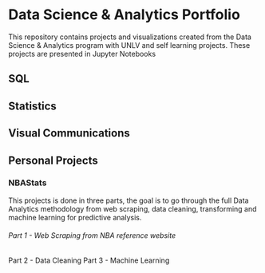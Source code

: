 # Data Science & Analytics Portfolio
This repository contains projects and visualizations created from the Data Science & Analytics program with UNLV and self learning projects. These projects are presented in Jupyter Notebooks

## SQL

## Statistics

## Visual Communications

## Personal Projects
### NBAStats 
This projects is done in three parts, the goal is to go through the full Data Analytics methodology from web scraping, data cleaning, transforming and machine learning for predictive analysis. 

###### Part 1 - Web Scraping from NBA reference website 
Part 2 - Data Cleaning
Part 3 - Machine Learning
